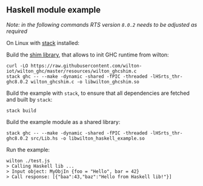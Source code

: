 Haskell module example
----------------------

*Note: in the following commands RTS version `8.0.2` needs to be adjusted as required*

On Linux with [stack](https://docs.haskellstack.org/en/stable/README/) installed:

Build the [shim library](https://github.com/wilton-iot/wilton_ghc/blob/master/resources/wilton_ghcshim.c),
that allows to init GHC runtime from wilton:

    curl -LO https://raw.githubusercontent.com/wilton-iot/wilton_ghc/master/resources/wilton_ghcshim.c
    stack ghc -- --make -dynamic -shared -fPIC -threaded -lHSrts_thr-ghc8.0.2 wilton_ghcshim.c -o libwilton_ghcshim.so

Build the example with `stack`, to ensure that all dependencies are fetched and built by `stack`:

    stack build

Build the example module as a shared library:

    stack ghc -- --make -dynamic -shared -fPIC -threaded -lHSrts_thr-ghc8.0.2 src/Lib.hs -o libwilton_haskell_example.so

Run the example:

    wilton ./test.js
    > Calling Haskell lib ...
    > Input object: MyObjIn {foo = "Hello", bar = 42}
    > Call response: [{"baa":43,"baz":"Hello from Haskell lib!"}]

